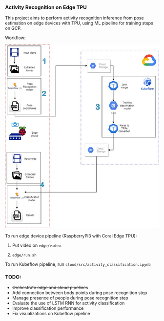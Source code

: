 ### Activity Recognition on Edge TPU 

This project aims to perform activity recognition inference from pose estimation on edge devices with TPU, using ML pipeline for training steps on GCP.

Workflow:

![image](https://github.com/riolaf05/ai_obj_detection_cd/blob/develop/real_time_posenet_edge_tpu/edge_cloud_integration/activity_recognition_edge_cloud.jpg)

To run edge device pipeline (RaspberryPi3 with Coral Edge TPU):

1. Put video on `edge/video`

2. `edge/run.sh`

To run Kubeflow pipeline, run `cloud/src/activity_classification.ipynb`


### TODO: 
* ~~Orchestrate edge and cloud pipelines~~
* Add connection between body points during pose recognition step
* Manage presence of people during pose recognition step
* Evaluate the use of LSTM RNN for activity classification
* Improve classification performance
* Fix visualizations on Kubeflow pipeline
